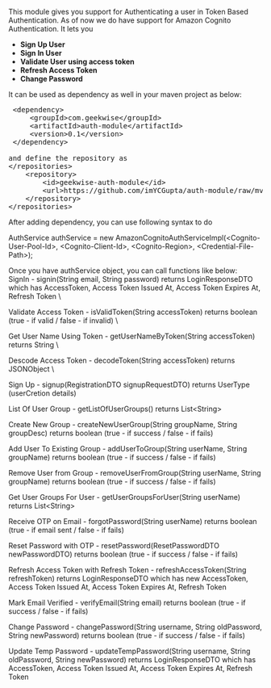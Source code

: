 This module gives you support for Authenticating a user in Token Based Authentication. As of now we do have support for Amazon Cognito Authentication. It lets you

<ul>
  <li><b>Sign Up User</b></li>
  <li><b>Sign In User</b></li>
  <li><b>Validate User using access token</b></li>
  <li><b>Refresh Access Token</b></li>
  <li><b>Change Password</b></li>
</ul>
It can be used as dependency as well in your maven project as below:

<pre>
 &lt;dependency&gt;
	 &lt;groupId&gt;com.geekwise&lt;/groupId&gt;
	 &lt;artifactId&gt;auth-module&lt;/artifactId&gt;
	 &lt;version&gt;0.1&lt;/version&gt;
 &lt;/dependency&gt;

and define the repository as 
&lt;/repositories&gt;
	&lt;repository&gt;
		&lt;id&gt;geekwise-auth-module&lt;/id&gt;
	   	&lt;url&gt;https://github.com/imYCGupta/auth-module/raw/mvn-repo/&lt;/url&gt;
	&lt;/repository&gt;
&lt;/repositories&gt;
</pre>

After adding dependency, you can use following syntax to do 

AuthService authService = new AmazonCognitoAuthServiceImpl(&lt;Cognito-User-Pool-Id&gt;, &lt;Cognito-Client-Id&gt;, &lt;Cognito-Region&gt;, &lt;Credential-File-Path&gt;);  

Once you have authService object, you can call functions like below:  
SignIn - signin(String email, String password) returns LoginResponseDTO which has AccessToken, Access Token Issued At, Access Token Expires At, Refresh Token  \

Validate Access Token - isValidToken(String accessToken) returns boolean (true - if valid / false - if invalid)    \

Get User Name Using Token - getUserNameByToken(String accessToken) returns String  \

Descode Access Token - decodeToken(String accessToken) returns JSONObject  \

Sign Up -  signup(RegistrationDTO signupRequestDTO) returns UserType (userCretion details)  

List Of User Group - getListOfUserGroups() returns List&lt;String&gt;  

Create New Group - createNewUserGroup(String groupName, String groupDesc) returns boolean (true - if success / false - if fails)  

Add User To Existing Group - addUserToGroup(String userName, String groupName) returns boolean (true - if success / false - if fails)  

Remove User from Group - removeUserFromGroup(String userName, String groupName) returns boolean (true - if success / false - if fails)  

Get User Groups For User - getUserGroupsForUser(String userName) returns List&lt;String&gt; 

Receive OTP on Email - forgotPassword(String userName) returns boolean (true - if email sent / false - if fails)  

Reset Password with OTP - resetPassword(ResetPasswordDTO newPasswordDTO) returns boolean (true - if success / false - if fails)  

Refresh Access Token with Refresh Token - refreshAccessToken(String refreshToken) returns LoginResponseDTO which has new AccessToken, Access Token Issued At, Access Token 
Expires At, Refresh Token  

Mark Email Verified - verifyEmail(String email) returns boolean (true - if success / false - if fails)  

Change Password - changePassword(String username, String oldPassword, String newPassword) returns boolean (true - if success / false - if fails)  

Update Temp Password - updateTempPassword(String username, String oldPassword, String newPassword) returns LoginResponseDTO which has AccessToken, Access Token Issued At, Access Token Expires At, Refresh Token  
